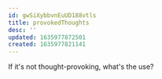 ```yaml
---
id: gwSiXybbvnEuUD188vtls
title: provokedThoughts
desc: ''
updated: 1635977872501
created: 1635977821141
---
```




If it's not thought-provoking, what's the use?
